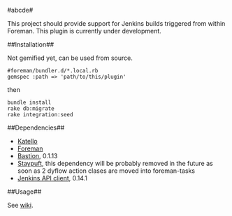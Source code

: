 #abcde#

This project should provide support for Jenkins builds triggered from within Foreman. This plugin is currently under development.

##Installation##

 Not gemified yet, can be used from source.

```
#foreman/bundler.d/*.local.rb
gemspec :path => 'path/to/this/plugin'
```
then
```
bundle install
rake db:migrate
rake integration:seed
```

##Dependencies##

* [Katello](https://github.com/Katello/katello)
* [Foreman](https://github.com/theforeman/foreman)
* [Bastion](https://github.com/Katello/bastion), 0.1.13
* [Staypuft](https://github.com/theforeman/staypuft), this dependency will be probably removed in the future as soon as 2 dyflow action clases are moved into foreman-tasks
* [Jenkins API client](https://github.com/arangamani/jenkins_api_client), 0.14.1

##Usage##

See [wiki](https://github.com/xprazak2/abcde/wiki/Implemented-Features).
